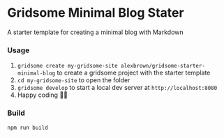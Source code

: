 # Gridsome Minimal Blog Stater

A starter template for creating a minimal blog with Markdown

### Usage
1. `gridsome create my-gridsome-site alexbrown/gridsome-starter-minimal-blog` to create a gridsome project with the starter template
2. `cd my-gridsome-site` to open the folder
3. `gridsome develop` to start a local dev server at `http://localhost:8080`
4. Happy coding 🎉🙌

### Build
```
npm run build
```
